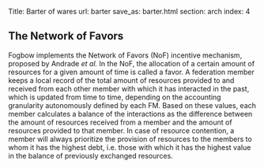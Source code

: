 Title: Barter of wares
url: barter
save_as: barter.html
section: arch
index: 4

## The Network of Favors

Fogbow implements the Network of Favors (NoF) incentive mechanism, proposed by Andrade <I>et al.</I> In the NoF, the allocation of a certain amount of resources for a given amount of time is called a favor. A federation member keeps a local record of the total amount of resources provided to and received from each other member with which it has interacted in the past, which is updated from time to time, depending on the accounting granularity autonomously defined by each FM. Based on these values, each member calculates a balance of the interactions as the difference between the amount of resources received from a member and the amount of resources provided to that member. In case of resource contention, a member will always prioritize the provision of resources to the members to whom it has the highest debt, i.e. those with which it has the highest value in the balance of previously exchanged resources.
